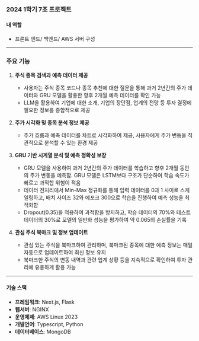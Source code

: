 ### 2024 1학기 7조 프로젝트

#### 내 역할
- 프론트 엔드/ 백엔드/ AWS 서버 구성

---

### 주요 기능

1. **주식 종목 검색과 예측 데이터 제공**
   - 사용자는 주식 종목 코드나 종목 추천에 대한 질문을 통해 과거 2년간의 주가 데이터와 GRU 모델을 활용한 향후 2개월 예측 데이터를 확인 가능
   - LLM을 활용하여 기업에 대한 소개, 기업의 장단점, 업계의 전망 등 투자 결정에 필요한 정보를 종합적으로 제공

2. **주가 시각화 및 종목 분석 정보 제공**
   - 주가 흐름과 예측 데이터를 차트로 시각화하여 제공, 사용자에게 주가 변동을 직관적으로 분석할 수 있는 환경 제공

3. **GRU 기반 시계열 분석 및 예측 정확성 보장**
   - GRU 모델을 사용하여 과거 2년간의 주가 데이터를 학습하고 향후 2개월 동안의 주가 변동을 예측함. GRU 모델은 LSTM보다 구조가 단순하여 학습 속도가 빠르고 과적합 위험이 적음
   - 데이터 전처리에서 Min-Max 정규화를 통해 입력 데이터를 0과 1 사이로 스케일링하고, 배치 사이즈 32와 에포크 300으로 학습을 진행하여 예측 성능을 최적화함
   - Dropout(0.35)을 적용하여 과적합을 방지하고, 학습 데이터의 70%와 테스트 데이터의 30%로 모델의 일반화 성능을 평가하여 약 0.065의 손실률을 기록

4. **관심 주식 북마크 및 정보 업데이트**
   - 관심 있는 주식을 북마크하여 관리하며, 북마크된 종목에 대한 예측 정보는 매일 자동으로 업데이트하여 최신 정보 유지
   - 북마크한 주식의 변동 내역과 관련 업계 상황 등을 지속적으로 확인하여 투자 관리에 유용하게 활용 가능


---

#### 기술 스택
- **프레임워크**: Next.js, Flask
- **웹서버**: NGINX
- **운영체제**: AWS Linux 2023
- **개발언어**: Typescript, Python
- **데이터베이스**: MongoDB
